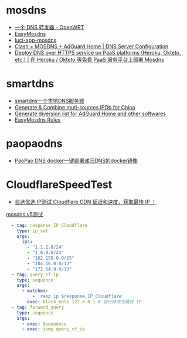 # mosdns
- [一个 DNS 转发器 - OpenWRT ](https://github.com/IrineSistiana/mosdns)
- [EasyMosdns](https://github.com/pmkol/easymosdns)
- [luci-app-mosdns](https://github.com/sbwml/luci-app-mosdns)
- [Clash + MOSDNS + AdGuard Home | DNS Server Configuration ](https://github.com/hezhijie0327/CMA_DNS)
- [Deploy DNS over HTTPS service on PaaS platforms (Heroku, Okteto, etc.) | 在 Heroku / Okteto 等免费 PaaS 服务平台上部署 Mosdns ](https://github.com/wy580477/Mosdns-on-PaaS)

# smartdns
- [smartdns一个本地DNS服务器](https://github.com/pymumu/smartdns)
- [Generate & Combine muti-sources IPDb for China ](https://github.com/hezhijie0327/CNIPDb)
- [Generate diversion list for AdGuard Home and other softwares ](https://github.com/hezhijie0327/GFWList2AGH)
- [EasyMosdns Rules](https://github.com/pmkol/easymosdns/tree/rules)

# paopaodns
- [PaoPao DNS docker一键部署递归DNS的docker镜像](https://github.com/kkkgo/PaoPaoDNS)


#  CloudflareSpeedTest
- [自选优选 IP测试 Cloudflare CDN 延迟和速度，获取最快 IP ！](https://github.com/XIU2/CloudflareSpeedTest)

[mosdns v5测试](https://github.com/XIU2/CloudflareSpeedTest/discussions/317)
```yaml
  - tag: response_IP_Cloudflare
    type: ip_set
    args:
      ips:
        - "1.1.1.0/24"
        - "1.0.0.0/24"
        - "162.158.0.0/15"
        - "104.16.0.0/12"
        - "172.64.0.0/13"
  - tag: query_cf_ip
    type: sequence
    args:
      - matches:
          - 'resp_ip $response_IP_Cloudflare'
        exec: black_hole 127.0.0.1 # 自行修改为最优 IP
  - tag: forward_query
    type: sequence
    args:
      - exec: $sequence
      - exec: jump query_cf_ip

```
